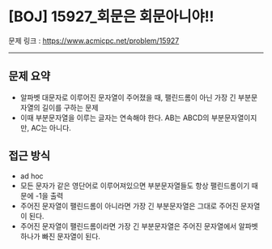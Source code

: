 # [BOJ] 15927_회문은 회문아니야!!

문제 링크 : https://www.acmicpc.net/problem/15927

--------------------
## 문제 요약
  - 알파벳 대문자로 이루어진 문자열이 주어졌을 때, 팰린드롬이 아닌 가장 긴 부분문자열의 길이를 구하는 문제
  - 이때 부분문자열을 이루는 글자는 연속해야 한다. AB는 ABCD의 부분문자열이지만, AC는 아니다.

## 접근 방식
  - ad hoc
  - 모든 문자가 같은 영단어로 이루어져있으면 부분문자열들도 항상 팰린드롬이기 때문에 -1을 출력
  - 주어진 문자열이 팰린드롬이 아니라면 가장 긴 부분문자열은 그대로 주어진 문자열이 된다.
  - 주어진 문자열이 팰린드롬이라면 가장 긴 부분문자열은 주어진 문자열에서 알파벳 하나가 빠진 문자열이 된다.
